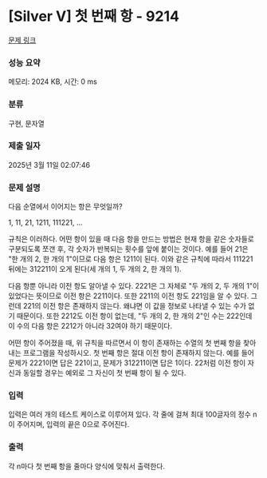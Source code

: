# [Silver V] 첫 번째 항 - 9214 

[문제 링크](https://www.acmicpc.net/problem/9214) 

### 성능 요약

메모리: 2024 KB, 시간: 0 ms

### 분류

구현, 문자열

### 제출 일자

2025년 3월 11일 02:07:46

### 문제 설명

<p>다음 순열에서 이어지는 항은 무엇일까?</p>

<p>1, 11, 21, 1211, 111221, ...</p>

<p>규칙은 이러하다. 어떤 항이 있을 때 다음 항을 만드는 방법은 현재 항을 같은 숫자들로 구분되도록 쪼갠 후, 각 숫자가 반복되는 횟수를 앞에 붙이는 것이다. 예를 들어 21은 "한 개의 2, 한 개의 1"이므로 다음 항은 1211이 된다. 이와 같은 규칙에 따라서 111221 뒤에는 312211이 오게 된다(세 개의 1, 두 개의 2, 한 개의 1).</p>

<p>다음 항뿐 아니라 이전 항도 알아낼 수 있다. 2221은 그 자체로 "두 개의 2, 두 개의 1"이 있었다는 뜻이므로 이전 항은 2211이다. 또한 2211의 이전 항도 221임을 알 수 있다. 그런데 221의 이전 항은 존재하지 않는다. 왜냐면 이 값을 정보로 나타낼 수 있는 수가 없기 때문이다. 또한 2212도 이전 항이 없는데, "두 개의 2, 한 개의 2"인 수는 222인데 이 수의 다음 항은 2212가 아니라 32여야 하기 때문이다.</p>

<p>어떤 항이 주어졌을 때, 위 규칙을 따르면서 이 항이 존재하는 수열의 첫 번째 항을 찾아내는 프로그램을 작성하시오. 첫 번째 항은 절대 이전 항이 존재하지 않는다. 예를 들어 문제가 2221이면 답은 221이고, 문제가 312211이면 답은 1이다. 22처럼 이전 항이 자신과 동일할 경우는 예외로 그 자신이 첫 번째 항이 될 수 있다.</p>

### 입력 

 <p>입력은 여러 개의 테스트 케이스로 이루어져 있다. 각 줄에 걸쳐 최대 100글자의 정수 n이 주어지며, 입력의 끝은 0으로 주어진다.</p>

### 출력 

 <p>각 n마다 첫 번째 항을 줄마다 양식에 맞춰서 출력한다.</p>


